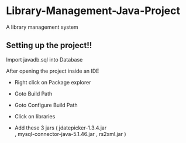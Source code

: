 # Library-Management-Java-Project
A library management system 

## Setting up the project!!

Import javadb.sql into Database 

After opening the project inside an IDE

- Right click on Package explorer 

- Goto Build Path

- Goto Configure Build Path 

- Click on libraries 

- Add these 3 jars 
     ( jdatepicker-1.3.4.jar	
      , mysql-connector-java-5.1.46.jar	
      , rs2xml.jar	)

